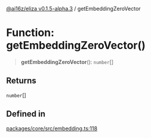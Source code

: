 [@ai16z/eliza v0.1.5-alpha.3](../index.md) / getEmbeddingZeroVector

# Function: getEmbeddingZeroVector()

> **getEmbeddingZeroVector**(): `number`[]

## Returns

`number`[]

## Defined in

[packages/core/src/embedding.ts:118](https://github.com/chromindscan/eliza/blob/main/packages/core/src/embedding.ts#L118)
